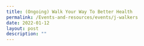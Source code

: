 ```yaml
---
title: (Ongoing) Walk Your Way To Better Health
permalink: /Events-and-resources/events/j-walkers
date: 2022-01-12
layout: post
description: ""
---
```

